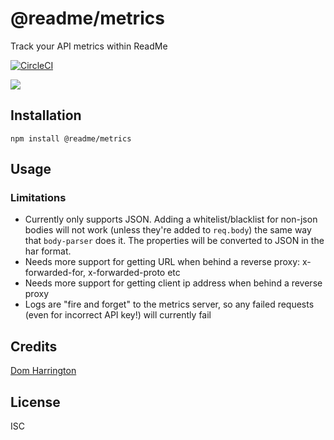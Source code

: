 # @readme/metrics

Track your API metrics within ReadMe

[![CircleCI](https://circleci.com/gh/readmeio/metrics.svg?style=svg)](https://circleci.com/gh/readmeio/metrics)

[![](https://d3vv6lp55qjaqc.cloudfront.net/items/1M3C3j0I0s0j3T362344/Untitled-2.png)](https://readme.io)

## Installation

```
npm install @readme/metrics
```

## Usage

### Limitations
- Currently only supports JSON. Adding a whitelist/blacklist for non-json bodies will not work (unless they're added to `req.body`)
the same way that `body-parser` does it. The properties will be converted to JSON in the har format.
- Needs more support for getting URL when behind a reverse proxy: x-forwarded-for, x-forwarded-proto etc
- Needs more support for getting client ip address when behind a reverse proxy
- Logs are "fire and forget" to the metrics server, so any failed requests (even for incorrect API key!) will currently fail

## Credits
[Dom Harrington](https://github.com/domharrington/)

## License

ISC
